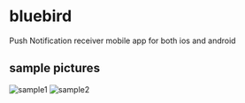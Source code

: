 # bluebird
Push Notification receiver mobile app for both ios and android

## sample pictures
![sample1](https://user-images.githubusercontent.com/32369381/46915884-58dedf00-cfed-11e8-9f14-d3f6b2108ac5.png)
![sample2](https://user-images.githubusercontent.com/32369381/46915885-59777580-cfed-11e8-9c1c-a5fc0645a1d9.png)
